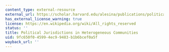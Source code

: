 ```yaml
---
content_type: external-resource
external_url: https://scholar.harvard.edu/alesina/publications/political-jurisdictions-heterogeneous-communities
has_external_license_warning: true
license: https://en.wikipedia.org/wiki/All_rights_reserved
status: ''
title: Political Jurisdictions in Heterogeneous Communities
uid: 9fc650f0-4599-4ec9-9483-b1b6bcef0a5f
wayback_url: ''
---
```

